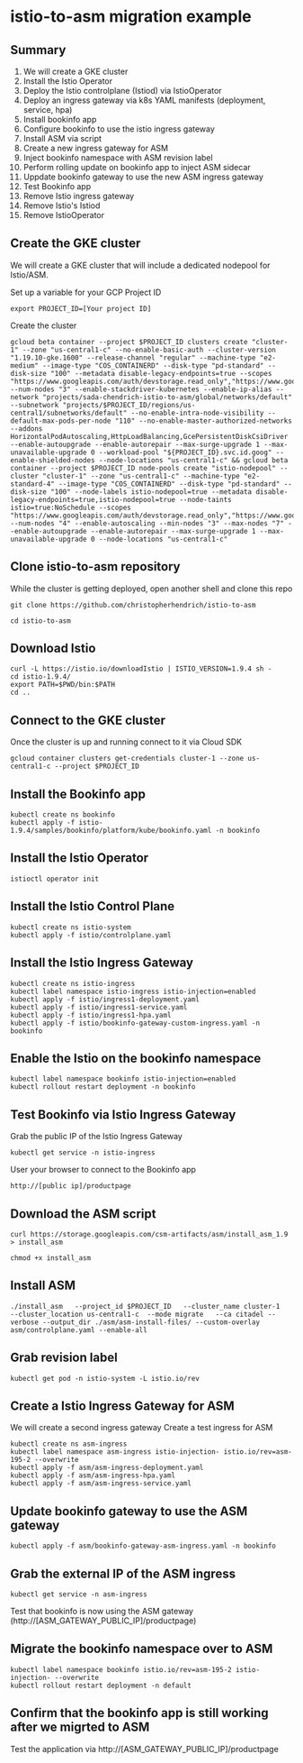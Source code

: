 # istio-to-asm migration example

## Summary

1. We will create a GKE cluster
2. Install the Istio Operator
3. Deploy the Istio controlplane (Istiod) via IstioOperator
4. Deploy an ingress gateway via k8s YAML manifests (deployment, service, hpa)
5. Install bookinfo app 
6. Configure bookinfo to use the istio ingress gateway
7. Install ASM via script
8. Create a new ingress gateway for ASM
9. Inject bookinfo namespace with ASM revision label
10. Perform rolling update on bookinfo app to inject ASM sidecar
11. Uppdate bookinfo gateway to use the new ASM ingress gateway
12. Test Bookinfo app
13. Remove Istio ingress gateway
14. Remove Istio's Istiod
15. Remove IstioOperator



## Create the GKE cluster
We will create a GKE cluster that will include a dedicated nodepool for Istio/ASM. 

Set up a variable for your GCP Project ID

```
export PROJECT_ID=[Your project ID]
```

Create the cluster
```
gcloud beta container --project $PROJECT_ID clusters create "cluster-1" --zone "us-central1-c" --no-enable-basic-auth --cluster-version "1.19.10-gke.1600" --release-channel "regular" --machine-type "e2-medium" --image-type "COS_CONTAINERD" --disk-type "pd-standard" --disk-size "100" --metadata disable-legacy-endpoints=true --scopes "https://www.googleapis.com/auth/devstorage.read_only","https://www.googleapis.com/auth/logging.write","https://www.googleapis.com/auth/monitoring","https://www.googleapis.com/auth/servicecontrol","https://www.googleapis.com/auth/service.management.readonly","https://www.googleapis.com/auth/trace.append" --num-nodes "3" --enable-stackdriver-kubernetes --enable-ip-alias --network "projects/sada-chendrich-istio-to-asm/global/networks/default" --subnetwork "projects/$PROJECT_ID/regions/us-central1/subnetworks/default" --no-enable-intra-node-visibility --default-max-pods-per-node "110" --no-enable-master-authorized-networks --addons HorizontalPodAutoscaling,HttpLoadBalancing,GcePersistentDiskCsiDriver --enable-autoupgrade --enable-autorepair --max-surge-upgrade 1 --max-unavailable-upgrade 0 --workload-pool "${PROJECT_ID}.svc.id.goog" --enable-shielded-nodes --node-locations "us-central1-c" && gcloud beta container --project $PROJECT_ID node-pools create "istio-nodepool" --cluster "cluster-1" --zone "us-central1-c" --machine-type "e2-standard-4" --image-type "COS_CONTAINERD" --disk-type "pd-standard" --disk-size "100" --node-labels istio-nodepool=true --metadata disable-legacy-endpoints=true,istio-nodepool=true --node-taints istio=true:NoSchedule --scopes "https://www.googleapis.com/auth/devstorage.read_only","https://www.googleapis.com/auth/logging.write","https://www.googleapis.com/auth/monitoring","https://www.googleapis.com/auth/servicecontrol","https://www.googleapis.com/auth/service.management.readonly","https://www.googleapis.com/auth/trace.append" --num-nodes "4" --enable-autoscaling --min-nodes "3" --max-nodes "7" --enable-autoupgrade --enable-autorepair --max-surge-upgrade 1 --max-unavailable-upgrade 0 --node-locations "us-central1-c"
```

## Clone istio-to-asm repository
While the cluster is getting deployed, open another shell and clone this repo
```
git clone https://github.com/christopherhendrich/istio-to-asm
```

```
cd istio-to-asm
```

## Download Istio
```
curl -L https://istio.io/downloadIstio | ISTIO_VERSION=1.9.4 sh - 
cd istio-1.9.4/
export PATH=$PWD/bin:$PATH
cd ..
```


## Connect to the GKE cluster
Once the cluster is up and running connect to it via Cloud SDK
```
gcloud container clusters get-credentials cluster-1 --zone us-central1-c --project $PROJECT_ID
```

## Install the Bookinfo app 
```
kubectl create ns bookinfo
kubectl apply -f istio-1.9.4/samples/bookinfo/platform/kube/bookinfo.yaml -n bookinfo
```

## Install the Istio Operator
```
istioctl operator init
```

## Install the Istio Control Plane
```
kubectl create ns istio-system
kubectl apply -f istio/controlplane.yaml 
```

## Install the Istio Ingress Gateway
```
kubectl create ns istio-ingress
kubectl label namespace istio-ingress istio-injection=enabled 
kubectl apply -f istio/ingress1-deployment.yaml
kubectl apply -f istio/ingress1-service.yaml
kubectl apply -f istio/ingress1-hpa.yaml
kubectl apply -f istio/bookinfo-gateway-custom-ingress.yaml -n bookinfo
```

## Enable the Istio on the bookinfo namespace
```
kubectl label namespace bookinfo istio-injection=enabled 
kubectl rollout restart deployment -n bookinfo
```

## Test Bookinfo via Istio Ingress Gateway
Grab the public IP of the Istio Ingress Gateway
```
kubectl get service -n istio-ingress
```
User your browser to connect to the Bookinfo app
```
http://[public ip]/productpage
```


## Download the ASM script
```
curl https://storage.googleapis.com/csm-artifacts/asm/install_asm_1.9 > install_asm

chmod +x install_asm
```

## Install ASM 
```
./install_asm   --project_id $PROJECT_ID   --cluster_name cluster-1   --cluster_location us-central1-c  --mode migrate   --ca citadel --verbose --output_dir ./asm/asm-install-files/ --custom-overlay asm/controlplane.yaml --enable-all
```

## Grab revision label
```
kubectl get pod -n istio-system -L istio.io/rev
```

## Create a Istio Ingress Gateway for ASM
We will create a second ingress gateway
Create a test ingress for ASM
```
kubectl create ns asm-ingress
kubectl label namespace asm-ingress istio-injection- istio.io/rev=asm-195-2 --overwrite
kubectl apply -f asm/asm-ingress-deployment.yaml
kubectl apply -f asm/asm-ingress-hpa.yaml
kubectl apply -f asm/asm-ingress-service.yaml
```

## Update bookinfo gateway to use the ASM gateway
```
kubectl apply -f asm/bookinfo-gateway-asm-ingress.yaml -n bookinfo
```

## Grab the external IP of the ASM ingress
```
kubectl get service -n asm-ingress
```
Test that bookinfo is now using the ASM gateway (http://[ASM_GATEWAY_PUBLIC_IP]/productpage)

## Migrate the bookinfo namespace over to ASM
```
kubectl label namespace bookinfo istio.io/rev=asm-195-2 istio-injection- --overwrite
kubectl rollout restart deployment -n default
```

## Confirm that the bookinfo app is still working after we migrted to ASM 
Test the application via http://[ASM_GATEWAY_PUBLIC_IP]/productpage



